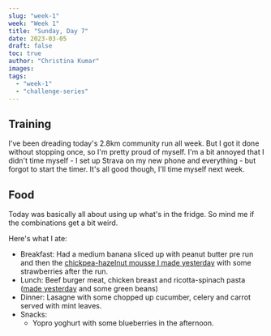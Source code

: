 ```yaml
---
slug: "week-1"
week: "Week 1"
title: "Sunday, Day 7"
date: 2023-03-05
draft: false
toc: true
author: "Christina Kumar"
images: 
tags:
  - "week-1"
  - "challenge-series"
---
```


## Training

I've been dreading today's 2.8km community run all week. But I got it done without stopping once, so I'm pretty proud of myself. I'm a bit annoyed that I didn't time myself - I set up Strava on my new phone and everything - but forgot to start the timer. It's all good though, I'll time myself next week.

## Food

Today was basically all about using up what's in the fridge. So mind me if the combinations get a bit weird.

Here's what I ate:
- Breakfast: Had a medium banana sliced up with peanut butter pre run and then the [chickpea-hazelnut mousse I made yesterday](../saturday-day-6) with some strawberries after the run.
- Lunch: Beef burger meat, chicken breast and ricotta-spinach pasta ([made yesterday](../saturday-day-6) and some green beans)
- Dinner: Lasagne with some chopped up cucumber, celery and carrot served with mint leaves. 
- Snacks: 
   - Yopro yoghurt with some blueberries in the afternoon.